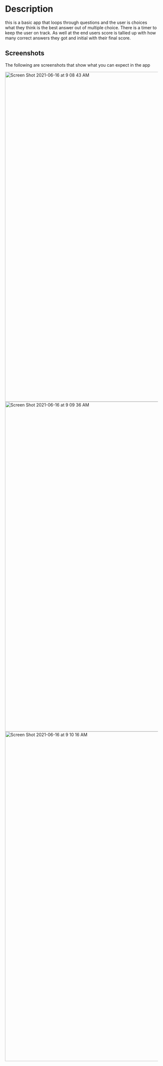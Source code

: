 # Description
this is a basic app that loops through questions and the user is choices what they think is the best answer out of multiple choice. 
There is a timer to keep the user on track. As well at the end users score is tallied up with how many correct answers they got and initial with their final score. 

## Screenshots
The following are screenshots that show what you can expect in the app

<img width="1084" alt="Screen Shot 2021-06-16 at 9 08 43 AM" src="https://user-images.githubusercontent.com/24905738/122246826-1f3c9100-ce84-11eb-8c2e-ab80ca07eccd.png">
<img width="1084" alt="Screen Shot 2021-06-16 at 9 09 36 AM" src="https://user-images.githubusercontent.com/24905738/122246900-2bc0e980-ce84-11eb-8365-e5ea0f8e198c.png">
<img width="1084" alt="Screen Shot 2021-06-16 at 9 10 16 AM" src="https://user-images.githubusercontent.com/24905738/122246908-2d8aad00-ce84-11eb-8e62-1045f1d03335.png">
